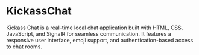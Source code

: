 # KickassChat
Kickass Chat is a real-time local chat application built with HTML, CSS, JavaScript, and SignalR for seamless communication. It features a responsive user interface, emoji support, and authentication-based access to chat rooms.

